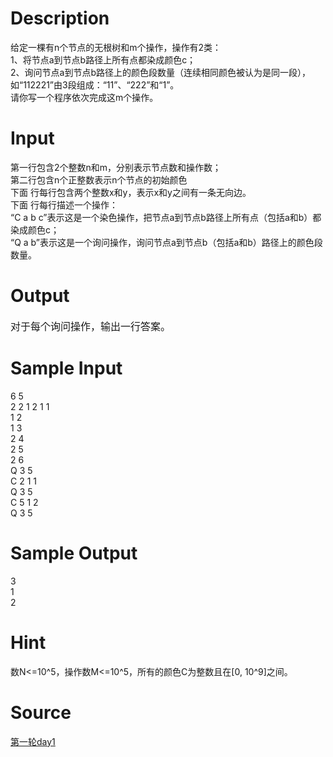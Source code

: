 
# Description

<div class="content"><div>给定一棵有n个节点的无根树和m个操作，操作有2类：</div>
<div>1、将节点a到节点b路径上所有点都染成颜色c；</div>
<div>2、询问节点a到节点b路径上的颜色段数量（连续相同颜色被认为是同一段），</div>
<div>如“112221”由3段组成：“11”、“222”和“1”。</div>
<div>请你写一个程序依次完成这m个操作。</div></div>

# Input

<div class="content"><div>第一行包含2个整数n和m，分别表示节点数和操作数；</div>
<div>第二行包含n个正整数表示n个节点的初始颜色</div>
<div>下面 行每行包含两个整数x和y，表示x和y之间有一条无向边。</div>
<div>下面 行每行描述一个操作：</div>
<div>“C a b c”表示这是一个染色操作，把节点a到节点b路径上所有点（包括a和b）都染成颜色c；</div>
<div>“Q a b”表示这是一个询问操作，询问节点a到节点b（包括a和b）路径上的颜色段数量。</div></div>

# Output

<div class="content"><p class="NOI1" style="margin: 0cm 0cm 0pt"><span style="font-family: 宋体; mso-ascii-font-family: &#39;Times New Roman&#39;; mso-hansi-font-family: &#39;Times New Roman&#39;"><font size="3">对于每个询问操作，输出一行答案。</font></span></p>
<p class="NOI2" style="margin: 0cm 0cm 0pt"></p></div>

# Sample Input

<div class="content"><span class="sampledata">6 5<br/>
2 2 1 2 1 1<br/>
1 2<br/>
1 3<br/>
2 4<br/>
2 5<br/>
2 6<br/>
Q 3 5<br/>
C 2 1 1<br/>
Q 3 5<br/>
C 5 1 2<br/>
Q 3 5</span></div>

# Sample Output

<div class="content"><span class="sampledata">3<br/>
1<br/>
2</span></div>

# Hint

<div class="content"><p></p><p>数N&lt;=10^5，操作数M&lt;=10^5，所有的颜色C为整数且在[0, 10^9]之间。</p><p></p></div>

# Source

<div class="content"><p><a href="problemset.php?search=第一轮day1">第一轮day1</a></p></div>

